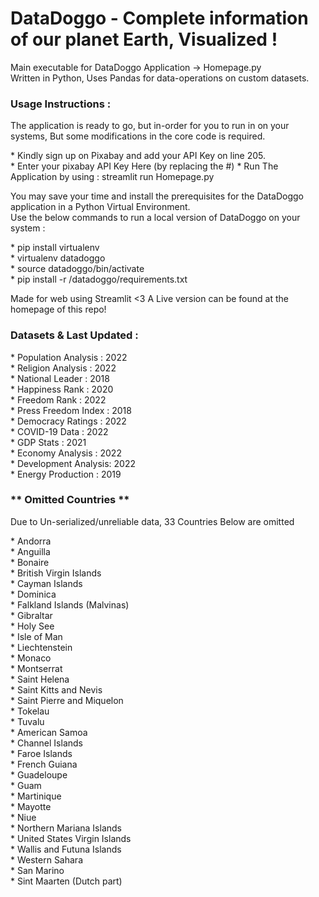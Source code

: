 **DataDoggo - Complete information of our planet Earth, Visualized !**
======================================================================

Main executable for DataDoggo Application -> Homepage.py  
Written in Python, Uses Pandas for data-operations on custom datasets.

### **Usage Instructions :**

The application is ready to go, but in-order for you to run in on your systems, But some modifications in the core code is required.

\* Kindly sign up on Pixabay and add your API Key on line 205.  
\* Enter your pixabay API Key Here (by replacing the #)
\* Run The Application by using : streamlit run Homepage.py

You may save your time and install the prerequisites for the DataDoggo application in a Python Virtual Environment.  
Use the below commands to run a local version of DataDoggo on your system :

\* pip install virtualenv  
\* virtualenv datadoggo  
\* source datadoggo/bin/activate  
\* pip install -r /datadoggo/requirements.txt  

Made for web using Streamlit <3
A Live version can be found at the homepage of this repo!
  
### **Datasets & Last Updated :**

\* Population Analysis : 2022  
\* Religion Analysis : 2022  
\* National Leader : 2018  
\* Happiness Rank : 2020  
\* Freedom Rank : 2022  
\* Press Freedom Index : 2018  
\* Democracy Ratings : 2022  
\* COVID-19 Data : 2022  
\* GDP Stats : 2021  
\* Economy Analysis : 2022  
\* Development Analysis: 2022  
\* Energy Production : 2019

### ** Omitted Countries **
Due to Un-serialized/unreliable data, 33 Countries Below are omitted

\* Andorra  
\* Anguilla  
\* Bonaire  
\* British Virgin Islands  
\* Cayman Islands  
\* Dominica  
\* Falkland Islands (Malvinas)  
\* Gibraltar  
\* Holy See  
\* Isle of Man  
\* Liechtenstein  
\* Monaco  
\* Montserrat  
\* Saint Helena  
\* Saint Kitts and Nevis  
\* Saint Pierre and Miquelon  
\* Tokelau  
\* Tuvalu  
\* American Samoa  
\* Channel Islands  
\* Faroe Islands  
\* French Guiana  
\* Guadeloupe  
\* Guam  
\* Martinique  
\* Mayotte  
\* Niue  
\* Northern Mariana Islands  
\* United States Virgin Islands  
\* Wallis and Futuna Islands  
\* Western Sahara  
\* San Marino  
\* Sint Maarten (Dutch part)

